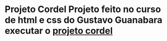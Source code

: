 <h1>Projeto Cordel
Projeto feito no curso de html e css do Gustavo Guanabara 
executar o <a href="index.html">projeto cordel</a>